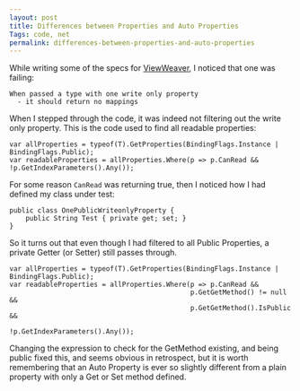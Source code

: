 ```yaml
---
layout: post
title: Differences between Properties and Auto Properties
Tags: code, net
permalink: differences-between-properties-and-auto-properties
---
```


While writing some of the specs for [ViewWeaver][1], I noticed that one was failing:

    When passed a type with one write only property
      - it should return no mappings

When I stepped through the code, it was indeed not filtering out the write only property.
This is the code used to find all readable properties:


    var allProperties = typeof(T).GetProperties(BindingFlags.Instance | BindingFlags.Public);
    var readableProperties = allProperties.Where(p => p.CanRead && !p.GetIndexParameters().Any());

For some reason `CanRead` was returning true, then I noticed how I had defined my class under test:

    public class OnePublicWriteonlyProperty { 
        public String Test { private get; set; }
    }  

So it turns out that even though I had filtered to all Public Properties, a private Getter (or Setter) still passes through.

    var allProperties = typeof(T).GetProperties(BindingFlags.Instance | BindingFlags.Public);
    var readableProperties = allProperties.Where(p => p.CanRead &&
    											 p.GetGetMethod() != null &&
    											 p.GetGetMethod().IsPublic &&
    											 !p.GetIndexParameters().Any());

Changing the expression to check for the GetMethod existing, and being public fixed this, and seems obvious in retrospect, but it is worth remembering that an Auto Property is ever so slightly different from a plain property with only a Get or Set method defined.

[1]: https://github.com/Pondidum/ViewWeaver